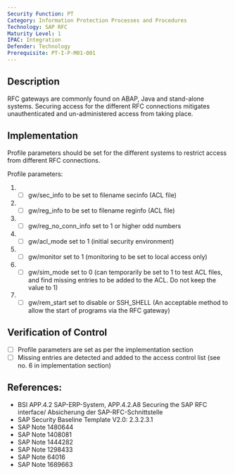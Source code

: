 ```yaml
---
Security Function: PT
Category: Information Protection Processes and Procedures
Technology: SAP RFC
Maturity Level: 1
IPAC: Integration
Defender: Technology
Prerequisite: PT-I-P-M01-001
---
```


## Description

RFC gateways are commonly found on ABAP, Java and stand-alone systems. Securing access for the different RFC connections mitigates unauthenticated and un-administered access from taking place.

## Implementation

Profile parameters should be set for the different systems to restrict access from different RFC connections.

Profile parameters:

1. - [ ] gw/sec_info to be set to filename secinfo (ACL file)
2. - [ ] gw/reg_info to be set to filename reginfo (ACL file)
3. - [ ] gw/reg_no_conn_info set to 1 or higher odd numbers
4. - [ ] gw/acl_mode set to 1 (initial security environment)
5. - [ ] gw/monitor set to 1 (monitoring to be set to local access only)
6. - [ ] gw/sim_mode set to 0 (can temporarily be set to 1 to test ACL files, and find missing entries to be added to the ACL. Do not keep the value to 1)
7. - [ ] gw/rem_start set to disable or SSH_SHELL (An acceptable method to allow the start of programs via the RFC gateway)

## Verification of Control

- [ ] Profile parameters are set as per the implementation section
- [ ] Missing entries are detected and added to the access control list (see no. 6 in implementation section)

## References:
- BSI APP.4.2 SAP-ERP-System, APP.4.2.A8 Securing the SAP RFC interface/ Absicherung der SAP-RFC-Schnittstelle
- SAP Security Baseline Template V2.0: 2.3.2.3.1
- SAP Note 1480644
- SAP Note 1408081
- SAP Note 1444282
- SAP Note 1298433
- SAP Note 64016
- SAP Note 1689663
